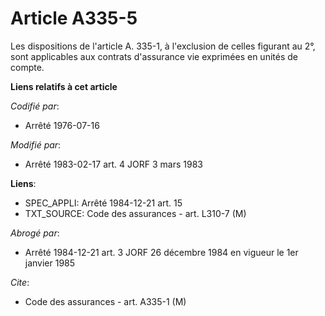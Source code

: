 # Article A335-5

Les dispositions de l'article A. 335-1, à l'exclusion de celles figurant au 2°, sont applicables aux contrats d'assurance vie
exprimées en unités de compte.

**Liens relatifs à cet article**

_Codifié par_:

  - Arrêté 1976-07-16

_Modifié par_:

  - Arrêté 1983-02-17 art. 4 JORF 3 mars 1983

**Liens**:

  - SPEC_APPLI: Arrêté 1984-12-21 art. 15
  - TXT_SOURCE: Code des assurances - art. L310-7 (M)

_Abrogé par_:

  - Arrêté 1984-12-21 art. 3 JORF 26 décembre 1984 en vigueur le 1er janvier 1985

_Cite_:

  - Code des assurances - art. A335-1 (M)
